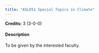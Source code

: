 ```yaml
---
title: "ASL851 Special Topics in Climate"
---
```

**Credits:** 3 (3-0-0)

#### Description
To be given by the interested faculty.